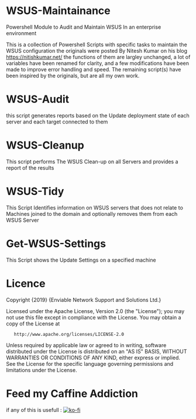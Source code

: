 # WSUS-Maintainance
Powershell Module to Audit and Maintain WSUS In an enterprise environment

This is a collection of Powershell Scripts with specific tasks to maintain the WSUS configuration
the originals were posted By Nitesh Kumar on his blog https://nitishkumar.net/ 
the functions of them are largley unchanged, a lot of variables have been renamed for clarity, and a few modifications have been made to improve error handling and speed. The remaining script(s) have been inspired by the originals, but are all my own work.

# WSUS-Audit
this script generates reports based on the Update deployment state of each server and each target connected to them

# WSUS-Cleanup
This script performs The WSUS Clean-up on all Servers and provides a report of the results

# WSUS-Tidy
This Script Identifies information on WSUS servers that does not relate to Machines joined to the domain and optionally removes them from each WSUS Server

# Get-WSUS-Settings
This Script shows the Update Settings on a specified machine

# Licence
   Copyright {2019} {Enviable Network Support and Solutions Ltd.}

   Licensed under the Apache License, Version 2.0 (the "License");
   you may not use this file except in compliance with the License.
   You may obtain a copy of the License at

       http://www.apache.org/licenses/LICENSE-2.0

   Unless required by applicable law or agreed to in writing, software
   distributed under the License is distributed on an "AS IS" BASIS,
   WITHOUT WARRANTIES OR CONDITIONS OF ANY KIND, either express or implied.
   See the License for the specific language governing permissions and
   limitations under the License.

# Feed my Caffine Addiction
if any of this is usefull : [![ko-fi](https://www.ko-fi.com/img/githubbutton_sm.svg)](https://ko-fi.com/Z8Z21XJ08)

